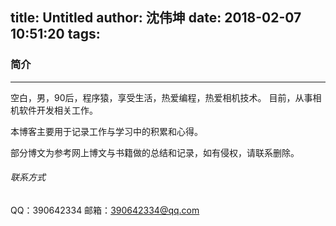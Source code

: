 title: Untitled
author: 沈伟坤
date: 2018-02-07 10:51:20
tags:
---
### 简介

***

空白，男，90后，程序猿，享受生活，热爱编程，热爱相机技术。 目前，从事相机软件开发相关工作。

本博客主要用于记录工作与学习中的积累和心得。

部分博文为参考网上博文与书籍做的总结和记录，如有侵权，请联系删除。




###### 联系方式
QQ：390642334
邮箱：390642334@qq.com


